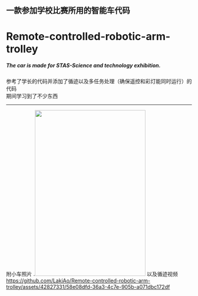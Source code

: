 ## 一款参加学校比赛所用的智能车代码
# Remote-controlled-robotic-arm-trolley
##### The car is made for STAS-Science and technology exhibition.
参考了学长的代码并添加了循迹以及多任务处理（确保遥控和彩灯能同时运行）的代码  
期间学习到了不少东西
***
附小车照片
.<img src="[URL](https://github.com/LakiAo/Remote-controlled-robotic-arm-trolley/assets/42827331/9f82ca27-b7f4-4c33-81dc-33f331c8fc8a)" width="300" height="450" />
以及循迹视频
https://github.com/LakiAo/Remote-controlled-robotic-arm-trolley/assets/42827331/58e08dfd-36a3-4c7e-905b-a071dbc172df
